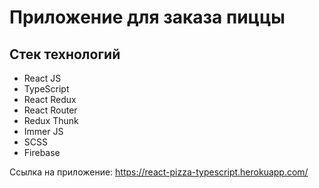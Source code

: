 # Приложение для заказа пиццы

## Стек технологий


+ React JS
+ TypeScript
+ React Redux
+ React Router
+ Redux Thunk
+ Immer JS
+ SCSS
+ Firebase

Ссылка на приложение: https://react-pizza-typescript.herokuapp.com/
